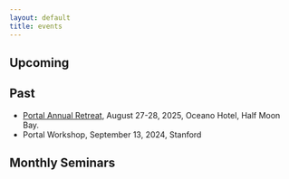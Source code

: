 ```yaml
---
layout: default
title: events
---
```

## Upcoming

## Past
- [Portal Annual Retreat](event_portal_2025.html), August 27-28, 2025, Oceano Hotel, Half Moon Bay.
- Portal Workshop, September 13, 2024, Stanford

## Monthly Seminars
